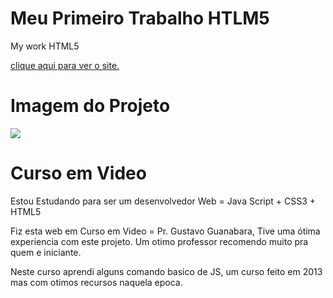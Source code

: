 # Meu Primeiro Trabalho HTLM5
 My work HTML5
 
 <a href="https://RenkSa.github.io/tree/main/googleglass/index.html"> clique aqui para ver o site.</a>

<h1> Imagem do Projeto </h1>
<img src="https://github.com/RenkSa/RenkSa.github.io/blob/main/googleglass/_imagens/googleglass.png">
 
<h1> Curso em Video</h1>

Estou Estudando para ser um desenvolvedor Web = Java Script + CSS3 + HTML5 

Fiz esta web em Curso em Video = Pr. Gustavo Guanabara, Tive uma ótima experiencia com este projeto. Um otimo professor recomendo muito pra quem e iniciante. 

Neste curso aprendi alguns comando basico de JS, um curso feito em 2013 mas com otimos recursos naquela epoca. 
